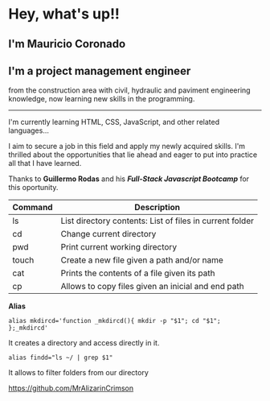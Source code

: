 # Hey, what's up!!

## I'm Mauricio Coronado ##

## I'm a project management engineer ##
from the construction area with civil, hydraulic and paviment engineering knowledge, now learning new skills in the programming.
***
I'm currently learning HTML, CSS, JavaScript, and other related languages...

I aim to secure a job in this field and apply my newly acquired skills.
I'm thrilled about the opportunities that lie ahead and eager to put into practice all that I have learned.

Thanks to **Guillermo Rodas** and his ***Full-Stack Javascript Bootcamp*** for this oportunity.


|  Command  |                      Description                          |
| --------- | ----------------------------------------------------------|
|   ls      | List directory contents: List of files in current folder  |
|   cd      | Change current directory                                  |
|   pwd     | Print current working directory                           |
|   touch   | Create a new file given a path and/or name                |
|   cat     | Prints the contents of a file given its path              |
|   cp      | Allows to copy files given an inicial and end path        |



**Alias**

```
alias mkdircd='function _mkdircd(){ mkdir -p "$1"; cd "$1"; };_mkdircd' 
```
It creates a directory and access directly in it.

```
alias findd="ls ~/ | grep $1"
```
It allows to filter folders from our directory


https://github.com/MrAlizarinCrimson